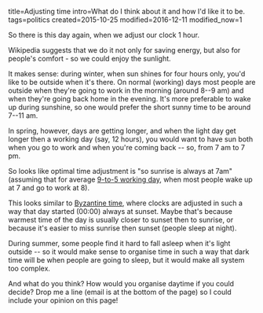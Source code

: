 title=Adjusting time
intro=What do I think about it and how I'd like it to be.
tags=politics
created=2015-10-25
modified=2016-12-11
modified_now=1


So there is this day again, when we adjust our clock 1 hour.

Wikipedia suggests that we do it not only for saving energy, but also for people's comfort - so we could enjoy the sunlight.

It makes sense: during winter, when sun shines for four hours only, you'd like to be outside when it's there.
On normal (working) days most people are outside when they're going to work in the morning (around 8--9 am)
and when they're going back home in the evening.
It's more preferable to wake up during sunshine, so one would prefer the short sunny time to be around 7--11 am.

In spring, however, days are getting longer, and when the light day get longer then a working day (say, 12 hours),
you would want to have sun both when you go to work and when you're coming back -- so, from 7 am to 7 pm.

So looks like optimal time adjustment is "so sunrise is always at 7am"
(assuming that for average [9-to-5 working day][wd],
when most people wake up at 7 and go to work at 8).

This looks similar to [Byzantine time][bt], where clocks are adjusted in such a way that day started (00:00) always at sunset.
Maybe that's because warmest time of the day is usually closer to sunset then to sunrise,
or because it's easier to miss sunrise then sunset (people sleep at night).

[wd]: https://en.wikipedia.org/wiki/Business_hours
[bt]: https://en.wikipedia.org/wiki/Byzantine_time

During summer, some people find it hard to fall asleep when it's light outside -- so it would make sense to organise time in such a way that dark time will be when people are going to sleep, but it would make all system too complex.

And what do you think?
How would you organise daytime if you could decide?
Drop me a line (email is at the bottom of the page)
so I could include your opinion on this page!
